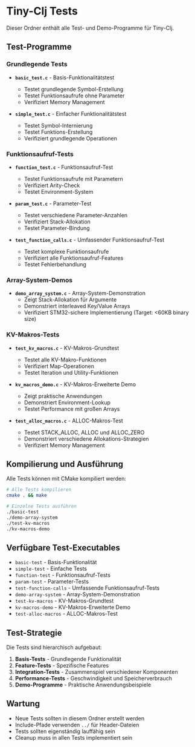 # Tiny-Clj Tests

Dieser Ordner enthält alle Test- und Demo-Programme für Tiny-Clj.

## Test-Programme

### Grundlegende Tests

- **`basic_test.c`** - Basis-Funktionalitätstest
  - Testet grundlegende Symbol-Erstellung
  - Testet Funktionsaufrufe ohne Parameter
  - Verifiziert Memory Management

- **`simple_test.c`** - Einfacher Funktionalitätstest
  - Testet Symbol-Internierung
  - Testet Funktions-Erstellung
  - Verifiziert grundlegende Operationen

### Funktionsaufruf-Tests

- **`function_test.c`** - Funktionsaufruf-Test
  - Testet Funktionsaufrufe mit Parametern
  - Verifiziert Arity-Check
  - Testet Environment-System

- **`param_test.c`** - Parameter-Test
  - Testet verschiedene Parameter-Anzahlen
  - Verifiziert Stack-Allokation
  - Testet Parameter-Bindung

- **`test_function_calls.c`** - Umfassender Funktionsaufruf-Test
  - Testet komplexe Funktionsaufrufe
  - Verifiziert alle Funktionsaufruf-Features
  - Testet Fehlerbehandlung

### Array-System-Demos

- **`demo_array_system.c`** - Array-System-Demonstration
  - Zeigt Stack-Allokation für Argumente
  - Demonstriert interleaved Key/Value Arrays
  - Verifiziert STM32-sichere Implementierung (Target: <60KB binary size)

### KV-Makros-Tests

- **`test_kv_macros.c`** - KV-Makros-Grundtest
  - Testet alle KV-Makro-Funktionen
  - Verifiziert Map-Operationen
  - Testet Iteration und Utility-Funktionen

- **`kv_macros_demo.c`** - KV-Makros-Erweiterte Demo
  - Zeigt praktische Anwendungen
  - Demonstriert Environment-Lookup
  - Testet Performance mit großen Arrays

- **`test_alloc_macros.c`** - ALLOC-Makros-Test
  - Testet STACK_ALLOC, ALLOC und ALLOC_ZERO
  - Demonstriert verschiedene Allokations-Strategien
  - Verifiziert Memory Management

## Kompilierung und Ausführung

Alle Tests können mit CMake kompiliert werden:

```bash
# Alle Tests kompilieren
cmake . && make

# Einzelne Tests ausführen
./basic-test
./demo-array-system
./test-kv-macros
./kv-macros-demo
```

## Verfügbare Test-Executables

- `basic-test` - Basis-Funktionalität
- `simple-test` - Einfache Tests
- `function-test` - Funktionsaufruf-Tests
- `param-test` - Parameter-Tests
- `test-function-calls` - Umfassende Funktionsaufruf-Tests
- `demo-array-system` - Array-System-Demonstration
- `test-kv-macros` - KV-Makros-Grundtest
- `kv-macros-demo` - KV-Makros-Erweiterte Demo
- `test-alloc-macros` - ALLOC-Makros-Test

## Test-Strategie

Die Tests sind hierarchisch aufgebaut:

1. **Basis-Tests** - Grundlegende Funktionalität
2. **Feature-Tests** - Spezifische Features
3. **Integration-Tests** - Zusammenspiel verschiedener Komponenten
4. **Performance-Tests** - Geschwindigkeit und Speicherverbrauch
5. **Demo-Programme** - Praktische Anwendungsbeispiele

## Wartung

- Neue Tests sollten in diesem Ordner erstellt werden
- Include-Pfade verwenden `../` für Header-Dateien
- Tests sollten eigenständig lauffähig sein
- Cleanup muss in allen Tests implementiert sein
